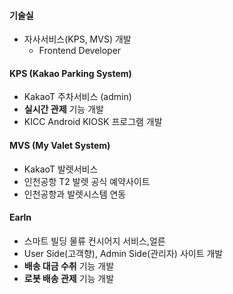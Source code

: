 #### 기술실
  - 자사서비스(KPS, MVS) 개발
    - Frontend Developer

#### KPS (Kakao Parking System)
  - KakaoT 주차서비스 (admin)
  - **실시간 관제** 기능 개발
  - KICC Android KIOSK 프로그램 개발

#### MVS (My Valet System)
  - KakaoT 발렛서비스
  - 인천공항 T2 발렛 공식 예약사이트
  - 인천공항과 발렛시스템 연동 

#### Earln
- 스마트 빌딩 물류 컨시어지 서비스,얼른 
- User Side(고객향), Admin Side(관리자) 사이트 개발
- **배송 대금 수취** 기능 개발
- **로봇 배송 관제** 기능 개발
